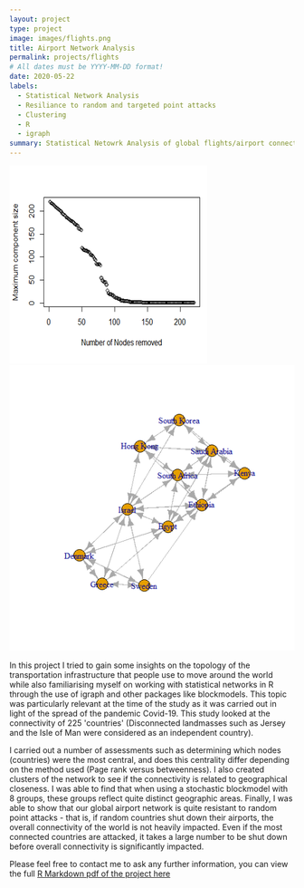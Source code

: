 ```yaml
---
layout: project
type: project
image: images/flights.png
title: Airport Network Analysis
permalink: projects/flights
# All dates must be YYYY-MM-DD format!
date: 2020-05-22
labels:
  - Statistical Network Analysis
  - Resiliance to random and targeted point attacks
  - Clustering
  - R
  - igraph
summary: Statistical Netowrk Analysis of global flights/airport connections
---
```


<div class="ui medium rounded images">
  <img class="ui image" src="../images/node.PNG">
  <img class="ui image" src="../images/connect.png">
</div>

In this project I tried to gain some insights on the topology of the transportation infrastructure that people use to move around the world while also familiarising myself on working with statistical networks in R through the use of igraph and other packages like blockmodels. This topic was particularly relevant at the time of the study as it was carried out  in light of the spread of the pandemic Covid-19. This study looked at the connectivity of 225 'countries' (Disconnected landmasses such as Jersey and the Isle of Man were considered as an independent country).

I carried out a number of assessments such as determining which nodes (countries) were the most central, and does this centrality differ depending on the method used (Page rank versus betweenness). I also created clusters of the network to see if the connectivity is related to geographical closeness. 
I was able to find that when using a stochastic blockmodel with 8 groups, these groups reflect quite distinct geographic areas. Finally, I was able to show that our global airport network is quite resistant to random point attacks - that is, if random countries shut down their airports, the overall connectivity of the world is not heavily impacted. Even if the most connected countries are attacked, it takes a large number to be shut down before overall connectivity is significantly impacted.


Please feel free to contact me to ask any further information, you can view the full [R Markdown pdf of the project here ](https://seanmc64.github.io/flights1.pdf)

